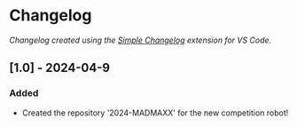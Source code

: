 # Changelog

*Changelog created using the [Simple Changelog](https://marketplace.visualstudio.com/items?itemName=tobiaswaelde.vscode-simple-changelog) extension for VS Code.*

## [1.0] - 2024-04-9
### Added
- Created the repository '2024-MADMAXX' for the new competition robot!